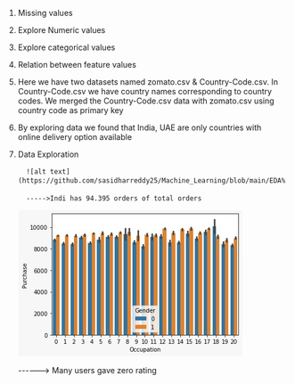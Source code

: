 1) Missing values
2) Explore Numeric values
3) Explore categorical values
4) Relation between feature values
5) Here we have two datasets named zomato.csv & Country-Code.csv. In Country-Code.csv we have country names corresponding to country codes. We merged the Country-Code.csv data with zomato.csv using country code as primary key
6) By exploring data we found that India, UAE are only countries with online delivery option available
7) Data Exploration

         ![alt text](https://github.com/sasidharreddy25/Machine_Learning/blob/main/EDA%26Feature_Engineering/Zomato/Images/img1.jpeg)
   
         ----->Indi has 94.395 orders of total orders
   
   ![alt text](https://github.com/sasidharreddy25/Machine_Learning/blob/main/EDA%26Feature_Engineering/Black_Friday/Images/img2.jpeg)
   
   ------> Many users gave zero rating 
   
